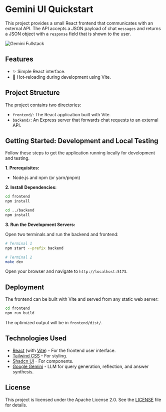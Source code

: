 # Gemini UI Quickstart

This project provides a small React frontend that communicates with an external API. The API accepts a JSON payload of chat `messages` and returns a JSON object with a `response` field that is shown to the user.

![Gemini Fullstack](./app.png)

## Features

- ✨ Simple React interface.
- 🔄 Hot-reloading during development using Vite.

## Project Structure

The project contains two directories:

-   `frontend/`: The React application built with Vite.
-   `backend/`: An Express server that forwards chat requests to an external API.

## Getting Started: Development and Local Testing

Follow these steps to get the application running locally for development and testing.

**1. Prerequisites:**

-   Node.js and npm (or yarn/pnpm)

**2. Install Dependencies:**

```bash
cd frontend
npm install

cd ../backend
npm install
```

**3. Run the Development Servers:**

Open two terminals and run the backend and frontend:

```bash
# Terminal 1
npm start --prefix backend

# Terminal 2
make dev
```
Open your browser and navigate to `http://localhost:5173`.

## Deployment

The frontend can be built with Vite and served from any static web server:

```bash
cd frontend
npm run build
```

The optimized output will be in `frontend/dist/`.

## Technologies Used

- [React](https://reactjs.org/) (with [Vite](https://vitejs.dev/)) - For the frontend user interface.
- [Tailwind CSS](https://tailwindcss.com/) - For styling.
- [Shadcn UI](https://ui.shadcn.com/) - For components.
- [Google Gemini](https://ai.google.dev/models/gemini) - LLM for query generation, reflection, and answer synthesis.

## License

This project is licensed under the Apache License 2.0. See the [LICENSE](LICENSE) file for details. 